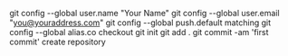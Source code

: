  git config --global user.name "Your Name"
 git config --global user.email "you@youraddress.com"
 git config --global push.default matching
 git config --global alias.co checkout
 git init
 git add .
 git commit -am 'first commit'
 create repository
 
